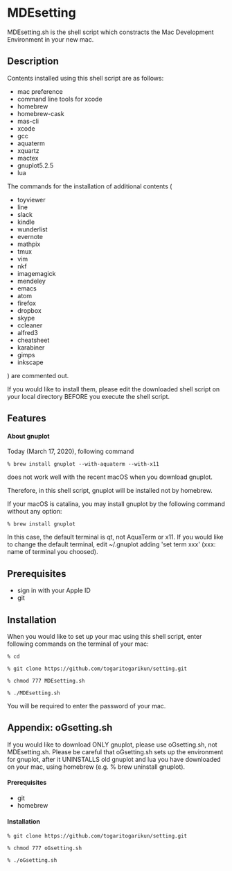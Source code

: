 # MDEsetting
MDEsetting.sh is the shell script which constracts the Mac Development Environment in your new mac.


## Description
Contents installed using this shell script are as follows:
- mac preference
- command line tools for xcode
- homebrew
- homebrew-cask
- mas-cli
- xcode
- gcc
- aquaterm
- xquartz
- mactex
- gnuplot5.2.5
- lua

The commands for the installation of additional contents (
- toyviewer
- line
- slack
- kindle
- wunderlist
- evernote
- mathpix
- tmux
- vim
- nkf
- imagemagick
- mendeley
- emacs
- atom
- firefox
- dropbox
- skype
- ccleaner
- alfred3
- cheatsheet
- karabiner
- gimps
- inkscape

) are commented out. 

If you would like to install them, please edit the downloaded shell script on your local directory BEFORE you execute the shell script.


## Features
#### About gnuplot
Today (March 17, 2020), following command

    % brew install gnuplot --with-aquaterm --with-x11

does not work well with the recent macOS when you download gnuplot.

Therefore, in this shell script, 
gnuplot will be installed not by homebrew.


If your macOS is catalina, 
you may install gnuplot by the following command without any option: 

    % brew install gnuplot

In this case, the default terminal is qt, not AquaTerm or x11.
If you would like to change the default terminal, edit ~/.gnuplot adding 'set term xxx' (xxx: name of terminal you choosed).


## Prerequisites
- sign in with your Apple ID
- git


## Installation
When you would like to set up your mac using this shell script, enter following commands on the terminal of your mac:

    % cd

    % git clone https://github.com/togaritogarikun/setting.git

    % chmod 777 MDEsetting.sh

    % ./MDEsetting.sh

You will be required to enter the password of your mac.


## Appendix: oGsetting.sh
If you would like to download ONLY gnuplot, please use oGsetting.sh, not MDEsetting.sh.
Please be careful that oGsetting.sh sets up the environment for gnuplot, after it UNINSTALLS old gnuplot and lua you have downloaded on your mac, using homebrew (e.g. % brew uninstall gnuplot).

#### Prerequisites
- git
- homebrew

#### Installation

    % git clone https://github.com/togaritogarikun/setting.git
    
    % chmod 777 oGsetting.sh

    % ./oGsetting.sh
